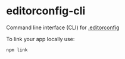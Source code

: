# editorconfig-cli
Command line interface (CLI) for [.editorconfig](http://editorconfig.org)

To link your app locally use:
```
npm link
```
